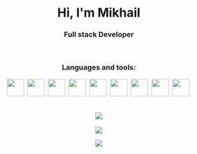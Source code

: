 <div id="header" align="center">
    <h1>Hi, I'm Mikhail</h1>
    <h3>Full stack Developer</h3>
</div>
<br>
<div id="tools" align="center">
    <h3>Languages and tools:</h3>
    <img src="https://cdn.jsdelivr.net/gh/devicons/devicon@latest/icons/html5/html5-original.svg" width="40" height="40"/>&nbsp;
    <img src="https://cdn.jsdelivr.net/gh/devicons/devicon@latest/icons/css3/css3-original.svg" width="40" height="40"/>&nbsp;
    <img src="https://cdn.jsdelivr.net/gh/devicons/devicon@latest/icons/javascript/javascript-original.svg" width="40" height="40"/>&nbsp;
    <img src="https://cdn.jsdelivr.net/gh/devicons/devicon@latest/icons/jquery/jquery-original.svg" width="40" height="40"/>&nbsp;
    <img src="https://cdn.jsdelivr.net/gh/devicons/devicon@latest/icons/php/php-original.svg" width="40" height="40"/>&nbsp;
    <img src="https://cdn.jsdelivr.net/gh/devicons/devicon@latest/icons/mysql/mysql-original.svg" width="40" height="40"/>&nbsp;
    <img src="https://cdn.jsdelivr.net/gh/devicons/devicon@latest/icons/python/python-original.svg" width="40" height="40"/>&nbsp;
    <img src="https://cdn.jsdelivr.net/gh/devicons/devicon@latest/icons/csharp/csharp-original.svg" width="40" height="40"/>&nbsp;
    <img src="https://cdn.jsdelivr.net/gh/devicons/devicon@latest/icons/react/react-original.svg" width="40" height="40"/>&nbsp;
          
</div>
<br><br>
<div align="center">
    <img src="http://github-profile-summary-cards.vercel.app/api/cards/profile-details?username=yellick&theme=rose_pine">
</div>
<br>
<div align="center">
    <img src="http://github-profile-summary-cards.vercel.app/api/cards/repos-per-language?username=yellick&theme=rose_pine">
    <p>   </p>
    <img src="http://github-profile-summary-cards.vercel.app/api/cards/most-commit-language?username=yellick&theme=rose_pine">
</div>
